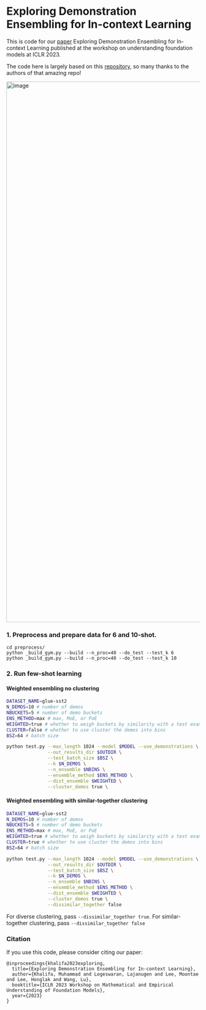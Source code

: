 # Exploring Demonstration Ensembling for In-context Learning

This is code for our [paper](https://arxiv.org/abs/2308.08780) Exploring Demonstration Ensembling for In-context Learning
published at the workshop on understanding foundation models at ICLR 2023. 

The code here is largely based on this [repository](https://github.com/Alrope123/rethinking-demonstrations), so many thanks to the authors of that amazing repo! 

<img width="1408" alt="image" src="https://github.com/mukhal/icl-ensembling/assets/5109053/1c0ea10b-66d5-4a3b-9f85-f0416f242bfc">



### 1. Preprocess and prepare data for 6 and 10-shot. 
```
cd preprocess/
python _build_gym.py --build --n_proc=40 --do_test --test_k 6
python _build_gym.py --build --n_proc=40 --do_test --test_k 10
```
### 2. Run few-shot learning 

#### Weighted ensembling no clustering 
```bash
DATASET_NAME=glue-sst2 
N_DEMOS=10 # number of demos
NBUCKETS=5 # number of demo buckets
ENS_METHOD=max # max, MoE, or PoE
WEIGHTED=true # whether to weigh buckets by similarity with a test example 
CLUSTER=false # whether to use cluster the demos into bins
BSZ=64 # batch size 

python test.py --max_length 1024 --model $MODEL --use_demonstrations \
               --out_results_dir $OUTDIR \
               --test_batch_size $BSZ \
               --k $N_DEMOS \
               --n_ensemble $NBINS \
               --ensemble_method $ENS_METHOD \
               --dist_ensemble $WEIGHTED \
               --cluster_demos true \
```

#### Weighted ensembling with similar-together clustering 
```bash
DATASET_NAME=glue-sst2 
N_DEMOS=10 # number of demos
NBUCKETS=5 # number of demo buckets
ENS_METHOD=max # max, MoE, or PoE
WEIGHTED=true # whether to weigh buckets by similarity with a test example 
CLUSTER=true # whether to use cluster the demos into bins
BSZ=64 # batch size 

python test.py --max_length 1024 --model $MODEL --use_demonstrations \
               --out_results_dir $OUTDIR \
               --test_batch_size $BSZ \
               --k $N_DEMOS \
               --n_ensemble $NBINS \
               --ensemble_method $ENS_METHOD \
               --dist_ensemble $WEIGHTED \
               --cluster_demos true \
               --dissimilar_together false
```
For diverse clustering, pass `--dissimilar_together true`. For similar-together clustering, pass `--dissimilar_together false` 


### Citation
If you use this code, please consider citing our paper:
```
@inproceedings{khalifa2023exploring,
  title={Exploring Demonstration Ensembling for In-context Learning},
  author={Khalifa, Muhammad and Logeswaran, Lajanugen and Lee, Moontae and Lee, Honglak and Wang, Lu},
  booktitle={ICLR 2023 Workshop on Mathematical and Empirical Understanding of Foundation Models},
  year={2023}
}
```
